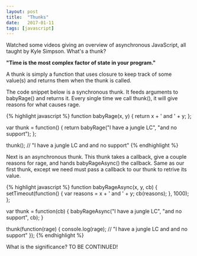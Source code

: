 ```yaml
---
layout: post
title:  "Thunks"
date:   2017-01-11
tags: [javascript]
---
```

Watched some videos giving an overview of asynchronous JavaScript, all taught by Kyle Simpson. What's a thunk?

**"Time is the most complex factor of state in your program."**

A thunk is simply a function that uses closure to keep track of some value(s) and returns them when the thunk is called.

The code snippet below is a synchronous thunk. It feeds arguments to babyRage() and returns it. Every single time we call thunk(), it will give reasons for what causes rage.

{% highlight javascript %}
function babyRage(x, y) {
  return x + ' and ' + y;
};

var thunk = function() {
  return babyRage("I have a jungle LC", "and no support");
};

thunk(); // "I have a jungle LC and and no support"
{% endhighlight %}

Next is an asynchronous thunk. This thunk takes a callback, give a couple reasons for rage, and hands babyRageAsync() the callback. Same as our first thunk, except we need must pass a callback to our thunk to retrive its value.

{% highlight javascript %}
function babyRageAsync(x, y, cb) {
  setTimeout(function() {
    var reasons = x + ' and ' + y;
    cb(reasons);
  }, 1000);
};

var thunk = function(cb) {
  babyRageAsync("I have a jungle LC", "and no support", cb);
}

thunk(function(rage) {
  console.log(rage); // "I have a jungle LC and and no support"
});
{% endhighlight %}

What is the significance? TO BE CONTINUED!
